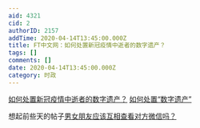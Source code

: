 ```yaml
---
aid: 4321
cid: 2
authorID: 2157
addTime: 2020-04-14T13:45:00.000Z
title: FT中文网：如何处置新冠疫情中逝者的数字遗产？
tags: []
comments: []
date: 2020-04-14T13:45:00.000Z
category: 时政
---
```


[如何处置新冠疫情中逝者的数字遗产？](http://www.ftchinese.com/story/001087219) [如何处置“数字遗产”](http://www.ftchinese.com/story/001051266)

想起前些天的帖子[男女朋友应该互相查看对方微信吗？](https://2049bbs.xyz/t/4027)
